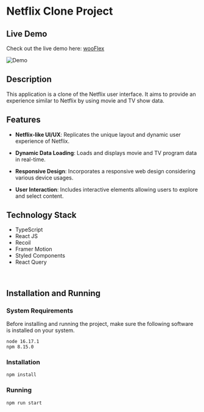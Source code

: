 # Netflix Clone Project

## Live Demo

Check out the live demo here: [wooFlex](https://woosungkim0123.github.io/wooFlex/)

![Demo](https://user-images.githubusercontent.com/86590710/285226092-19ddab15-48d3-429d-ba1f-c0395564e6e8.png)

## Description

This application is a clone of the Netflix user interface. It aims to provide an experience similar to Netflix by using movie and TV show data.

## Features

- **Netflix-like UI/UX**: Replicates the unique layout and dynamic user experience of Netflix.

- **Dynamic Data Loading**: Loads and displays movie and TV program data in real-time.
  
- **Responsive Design**: Incorporates a responsive web design considering various device usages.

- **User Interaction**: Includes interactive elements allowing users to explore and select content.

## Technology Stack
- TypeScript
- React JS
- Recoil
- Framer Motion
- Styled Components
- React Query

<br>

## Installation and Running

### System Requirements

Before installing and running the project, make sure the following software is installed on your system.

```
node 16.17.1
npm 8.15.0
```

### Installation

```
npm install
```

### Running

```
npm run start
```
